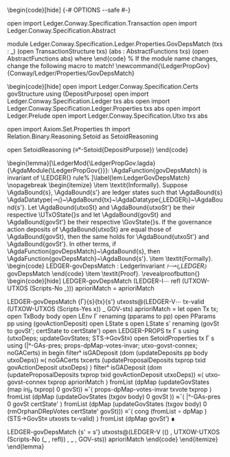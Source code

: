\begin{code}[hide]
{-# OPTIONS --safe #-}

open import Ledger.Conway.Specification.Transaction
open import Ledger.Conway.Specification.Abstract

module Ledger.Conway.Specification.Ledger.Properties.GovDepsMatch
  (txs : _) (open TransactionStructure txs)
  (abs : AbstractFunctions txs) (open AbstractFunctions abs)
  where
\end{code}
% If the module name changes, change the following macro to match!
\newcommand{\LedgerPropGov}{Conway/Ledger/Properties/GovDepsMatch}

\begin{code}[hide]
open import Ledger.Conway.Specification.Certs govStructure using (DepositPurpose)
open import Ledger.Conway.Specification.Ledger txs abs
open import Ledger.Conway.Specification.Ledger.Properties txs abs
open import Ledger.Prelude
open import Ledger.Conway.Specification.Utxo txs abs

open import Axiom.Set.Properties th
import Relation.Binary.Reasoning.Setoid as SetoidReasoning

open SetoidReasoning (≡ᵉ-Setoid{DepositPurpose})
\end{code}

\begin{lemma}[\LedgerMod{\LedgerPropGov.lagda}{\AgdaModule{\LedgerPropGov{}}}: \AgdaFunction{govDepsMatch} is invariant of \LEDGER{} rule%
  ]\label{lem:LedgerGovDepsMatch}
  \nopagebreak
  \begin{itemize}
    \item \textit{Informally}.
      Suppose \AgdaBound{s}, \AgdaBound{s'} are ledger states such that
      \AgdaBound{s} \AgdaDatatype{⇀⦇}~\AgdaBound{tx}~\AgdaDatatype{,LEDGER⦈}~\AgdaBound{s'}.
      Let \AgdaBound{utxoSt} and \AgdaBound{utxoSt'} be their respective \UTxOState{}s and let \AgdaBound{govSt}
      and \AgdaBound{govSt'} be their respective \GovState{}s.
      If the governance action deposits of \AgdaBound{utxoSt} are equal those
      of \AgdaBound{govSt}, then the same holds for \AgdaBound{utxoSt'} and \AgdaBound{govSt'}.
      In other terms, if \AgdaFunction{govDepsMatch}~\AgdaBound{s}, then \AgdaFunction{govDepsMatch}~\AgdaBound{s'}.
    \item \textit{Formally}.
\begin{code}
LEDGER-govDepsMatch :  LedgerInvariant _⊢_⇀⦇_,LEDGER⦈_ govDepsMatch
\end{code}
  \item \textit{Proof}. \revealproofbutton{}
\begin{code}[hide]
LEDGER-govDepsMatch (LEDGER-I⋯ refl (UTXOW-UTXOS (Scripts-No _))) aprioriMatch = aprioriMatch

LEDGER-govDepsMatch {Γ}{s}{tx}{s'}
    utxosts@(LEDGER-V⋯ tx-valid (UTXOW-UTXOS (Scripts-Yes x)) _ GOV-sts) aprioriMatch =
    let  open Tx tx; open TxBody body
         open LEnv Γ renaming (pparams to pp)
         open PParams pp using (govActionDeposit)
         open LState s
         open LState s' renaming (govSt to govSt'; certState to certState')
         open LEDGER-PROPS tx Γ s using (utxoDeps; updateGovStates; STS→GovSt≡)
         open SetoidProperties tx Γ s using (|ᵒ-GAs-pres; props-dpMap-votes-invar; utxo-govst-connex; noGACerts)
    in
    begin
      filterˢ isGADeposit (dom (updateDeposits pp body utxoDeps))
        ≈⟨ noGACerts txcerts (updateProposalDeposits txprop txid govActionDeposit utxoDeps) ⟩
      filterˢ isGADeposit (dom (updateProposalDeposits txprop txid govActionDeposit utxoDeps))
        ≈⟨ utxo-govst-connex txprop aprioriMatch ⟩
      fromList (dpMap (updateGovStates (map inj₂ txprop) 0 govSt))
        ≈˘⟨ props-dpMap-votes-invar txvote txprop ⟩
      fromList (dpMap (updateGovStates (txgov body) 0 govSt ))
        ≈˘⟨ |ᵒ-GAs-pres 0 govSt certState' ⟩
      fromList (dpMap (updateGovStates (txgov body) 0 (rmOrphanDRepVotes certState' govSt)))
        ≡˘⟨ cong (fromList ∘ dpMap ) (STS→GovSt≡ utxosts tx-valid) ⟩
      fromList (dpMap govSt') ∎

LEDGER-govDepsMatch {s' = s'} utxosts@(LEDGER-V (() , UTXOW-UTXOS (Scripts-No (_ , refl)) , _ , GOV-sts)) aprioriMatch
\end{code}
  \end{itemize}
\end{lemma}
